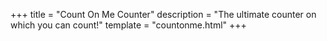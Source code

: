 +++
title = "Count On Me Counter"
description = "The ultimate counter on which you can count!"
template = "countonme.html"
+++
